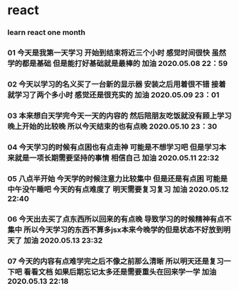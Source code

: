 # react

### learn react one month

### 01 今天是我第一天学习 开始到结束将近三个小时 感觉时间很快 虽然学的都是基础 但是能打好基础就是最棒的 加油 2020.05.08 22：59
### 02 今天以学习的名义买了一台新的显示器 安装之后用着很不错 接着就学习了两个多小时 感觉还是很充实的 加油 2020.05.09 23：01
### 03 本来想白天学完今天一天的内容的 然后陪朋友吃饭就没有顾上学习 晚上开始的比较晚 所以今天结束的也有点晚 2020.05.10 23：30
### 04 今天学习的时候有点困也有点走神 可能是不想学习吧 但是学习本来就是一项长期需要坚持的事情 相信自己 加油 2020.05.11 22:32
### 05 八点半开始 今天学的时候注意力比较集中 但是还是有点困 可能是中午没午睡吧 今天的有点难度了 明天需要复习复习 加油 2020.05.12 22:40
### 06 今天出去买了点东西所以回来的有点晚 导致学习的时候精神有点不集中 所以今天学习的东西不算多jsx本来今晚学的但是状态不好放到明天了 加油 2020.05.13 23:32
### 07 今天的内容有点难学完之后不像之前那么清晰 所以明天还是复习一下吧 看看文档 如果后期忘记太多还是需要重头在回来学一学 加油 2020.05.13 22:18